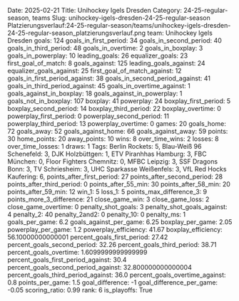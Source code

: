 Date: 2025-02-21
Title: Unihockey Igels Dresden
Category: 24-25-regular-season, teams
Slug: unihockey-igels-dresden-24-25-regular-season
Platzierungsverlauf:24-25-regular-season/teams/unihockey-igels-dresden-24-25-regular-season_platzierungsverlauf.png
team: Unihockey Igels Dresden
goals: 124
goals_in_first_period: 34
goals_in_second_period: 40
goals_in_third_period: 48
goals_in_overtime: 2
goals_in_boxplay: 3
goals_in_powerplay: 10
leading_goals: 26
equalizer_goals: 23
first_goal_of_match: 8
goals_against: 125
leading_goals_against: 24
equalizer_goals_against: 25
first_goal_of_match_against: 12
goals_in_first_period_against: 38
goals_in_second_period_against: 41
goals_in_third_period_against: 45
goals_in_overtime_against: 1
goals_against_in_boxplay: 18
goals_against_in_powerplay: 1
goals_not_in_boxplay: 107
boxplay: 41
powerplay: 24
boxplay_first_period: 5
boxplay_second_period: 14
boxplay_third_period: 22
boxplay_overtime: 0
powerplay_first_period: 0
powerplay_second_period: 11
powerplay_third_period: 13
powerplay_overtime: 0
games: 20
goals_home: 72
goals_away: 52
goals_against_home: 66
goals_against_away: 59
points: 30
home_points: 20
away_points: 10
wins: 8
over_time_wins: 2
losses: 8
over_time_losses: 1
draws: 1
Tags:  Berlin Rockets: 5,  Blau-Weiß 96 Schenefeld: 3,  DJK Holzbüttgen: 1,  ETV Piranhhas Hamburg: 3,  FBC München: 0,  Floor Fighters Chemnitz: 0,  MFBC Leipzig: 3,  SSF Dragons Bonn: 3,  TV Schriesheim: 3,  UHC Sparkasse Weißenfels: 3,  VfL Red Hocks Kaufering: 6,
points_after_first_period: 27
points_after_second_period: 28
points_after_third_period: 0
points_after_55_min: 30
points_after_58_min: 20
points_after_59_min: 12
win_1: 5
loss_1: 5
points_max_difference_3: 9
points_more_3_difference: 21
close_game_win: 3
close_game_loss: 2
close_game_overtime: 0
penalty_shot_goals: 3
penalty_shot_goals_against: 4
penalty_2: 40
penalty_2and2: 0
penalty_10: 0
penalty_ms: 1
goals_per_game: 6.2
goals_against_per_game: 6.25
boxplay_per_game: 2.05
powerplay_per_game: 1.2
powerplay_efficiency: 41.67
boxplay_efficiency: 56.10000000000001
percent_goals_first_period: 27.42
percent_goals_second_period: 32.26
percent_goals_third_period: 38.71
percent_goals_overtime: 1.6099999999999999
percent_goals_first_period_against: 30.4
percent_goals_second_period_against: 32.800000000000004
percent_goals_third_period_against: 36.0
percent_goals_overtime_against: 0.8
points_per_game: 1.5
goal_difference: -1
goal_difference_per_game: -0.05
scoring_ratio: 0.99
rank: 6
is_playoffs: True
